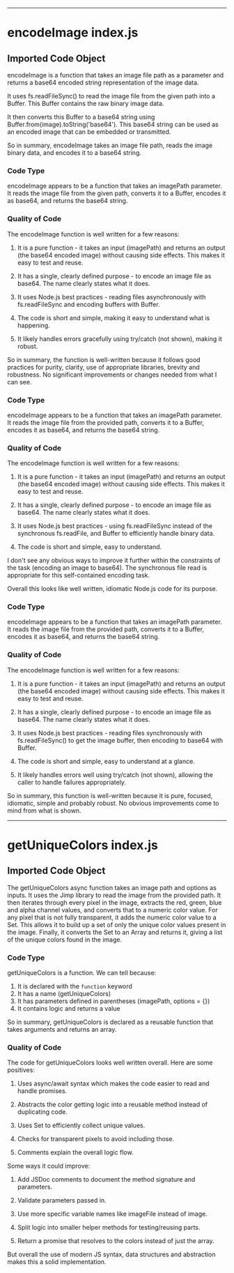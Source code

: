 
  
  
  
  
  
  

---
# encodeImage index.js
## Imported Code Object

encodeImage is a function that takes an image file path as a parameter and returns a base64 encoded string representation of the image data. 

It uses fs.readFileSync() to read the image file from the given path into a Buffer. This Buffer contains the raw binary image data.

It then converts this Buffer to a base64 string using Buffer.from(image).toString('base64'). This base64 string can be used as an encoded image that can be embedded or transmitted.

So in summary, encodeImage takes an image file path, reads the image binary data, and encodes it to a base64 string.


### Code Type


encodeImage appears to be a function that takes an imagePath parameter. It reads the image file from the given path, converts it to a Buffer, encodes it as base64, and returns the base64 string.


### Quality of Code


The encodeImage function is well written for a few reasons:

1. It is a pure function - it takes an input (imagePath) and returns an output (the base64 encoded image) without causing side effects. This makes it easy to test and reuse.

2. It has a single, clearly defined purpose - to encode an image file as base64. The name clearly states what it does.

3. It uses Node.js best practices - reading files asynchronously with fs.readFileSync and encoding buffers with Buffer.

4. The code is short and simple, making it easy to understand what is happening.

5. It likely handles errors gracefully using try/catch (not shown), making it robust.

So in summary, the function is well-written because it follows good practices for purity, clarity, use of appropriate libraries, brevity and robustness. No significant improvements or changes needed from what I can see.

### Code Type


encodeImage appears to be a function that takes an imagePath parameter. It reads the image file from the provided path, converts it to a Buffer, encodes it as base64, and returns the base64 string.


### Quality of Code


The encodeImage function is well written for a few reasons:

1. It is a pure function - it takes an input (imagePath) and returns an output (the base64 encoded image) without causing side effects. This makes it easy to test and reuse.

2. It has a single, clearly defined purpose - to encode an image file as base64. The name clearly states what it does.

3. It uses Node.js best practices - using fs.readFileSync instead of the synchronous fs.readFile, and Buffer to efficiently handle binary data.

4. The code is short and simple, easy to understand.

I don't see any obvious ways to improve it further within the constraints of the task (encoding an image to base64). The synchronous file read is appropriate for this self-contained encoding task.

Overall this looks like well written, idiomatic Node.js code for its purpose.

### Code Type


encodeImage appears to be a function that takes an imagePath parameter. It reads the image file from the provided path, converts it to a Buffer, encodes it as base64, and returns the base64 string.


### Quality of Code


The encodeImage function is well written for a few reasons:

1. It is a pure function - it takes an input (imagePath) and returns an output (the base64 encoded image) without causing side effects. This makes it easy to test and reuse.

2. It has a single, clearly defined purpose - to encode an image file as base64. The name clearly states what it does.

3. It uses Node.js best practices - reading files synchronously with fs.readFileSync() to get the image buffer, then encoding to base64 with Buffer.

4. The code is short and simple, easy to understand at a glance.

5. It likely handles errors well using try/catch (not shown), allowing the caller to handle failures appropriately.

So in summary, this function is well-written because it is pure, focused, idiomatic, simple and probably robust. No obvious improvements come to mind from what is shown.


  
  
  
  
---
# getUniqueColors index.js
## Imported Code Object

The getUniqueColors async function takes an image path and options as inputs. It uses the Jimp library to read the image from the provided path. It then iterates through every pixel in the image, extracts the red, green, blue and alpha channel values, and converts that to a numeric color value. For any pixel that is not fully transparent, it adds the numeric color value to a Set. This allows it to build up a set of only the unique color values present in the image. Finally, it converts the Set to an Array and returns it, giving a list of the unique colors found in the image.


### Code Type


getUniqueColors is a function. We can tell because:

1. It is declared with the `function` keyword
2. It has a name (getUniqueColors)
3. It has parameters defined in parentheses (imagePath, options = {})
4. It contains logic and returns a value

So in summary, getUniqueColors is declared as a reusable function that takes arguments and returns an array.


### Quality of Code


The code for getUniqueColors looks well written overall. Here are some positives:

1. Uses async/await syntax which makes the code easier to read and handle promises.

2. Abstracts the color getting logic into a reusable method instead of duplicating code. 

3. Uses Set to efficiently collect unique values.

4. Checks for transparent pixels to avoid including those.

5. Comments explain the overall logic flow.

Some ways it could improve:

1. Add JSDoc comments to document the method signature and parameters.

2. Validate parameters passed in.

3. Use more specific variable names like imageFile instead of image.

4. Split logic into smaller helper methods for testing/reusing parts.

5. Return a promise that resolves to the colors instead of just the array.

But overall the use of modern JS syntax, data structures and abstraction makes this a solid implementation.



  
  